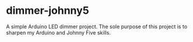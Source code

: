 dimmer-johnny5
==============

A simple Arduino LED dimmer project. The sole purpose of this project is to sharpen my Arduino and Johnny Five skills.
